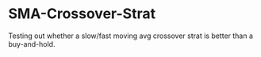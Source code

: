 # SMA-Crossover-Strat
Testing out whether a slow/fast moving avg crossover strat is better than a buy-and-hold.
